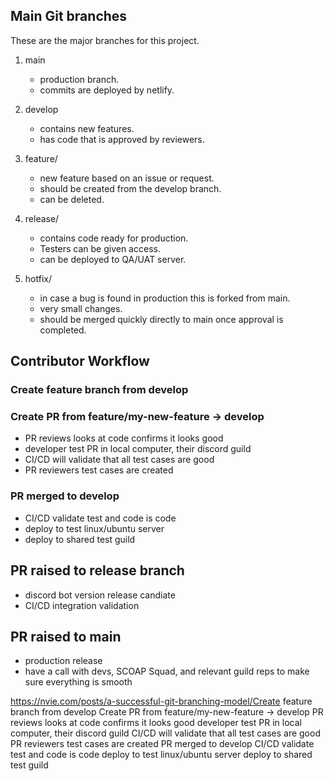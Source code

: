Main Git branches
---

These are the major branches for this project.

1. main
   *   production branch.
   *   commits are deployed by netlify.

2. develop
   * contains new features.
   * has code that is approved by reviewers.

3. feature/
   * new feature based on an issue or request.
   * should be created from the develop branch.
   * can be deleted.

4. release/
   * contains code ready for production.
   * Testers can be given access.
   * can be deployed to QA/UAT server.

5. hotfix/
   * in case a bug is found in production this is forked from main.
   * very small changes.
   * should be merged quickly directly to main once approval is completed.

Contributor Workflow
----

### Create feature branch from develop

### Create PR from feature/my-new-feature -> develop

-   PR reviews looks at code confirms it looks good
-   developer test PR in local computer, their discord guild
-   CI/CD will validate that all test cases are good
-   PR reviewers test cases are created

### PR merged to develop

-   CI/CD validate test and code is code
-   deploy to test linux/ubuntu server
-   deploy to shared test guild

## PR raised to release branch

-   discord bot version release candiate
-   CI/CD integration validation

## PR raised to main

-   production release
-   have a call with devs, SCOAP Squad, and relevant guild reps to make sure everything is smooth

https://nvie.com/posts/a-successful-git-branching-model/Create feature branch from develop
Create PR from feature/my-new-feature -> develop
PR reviews looks at code confirms it looks good
developer test PR in local computer, their discord guild
CI/CD will validate that all test cases are good
PR reviewers test cases are created
PR merged to develop
CI/CD validate test and code is code
deploy to test linux/ubuntu server
deploy to shared test guild
